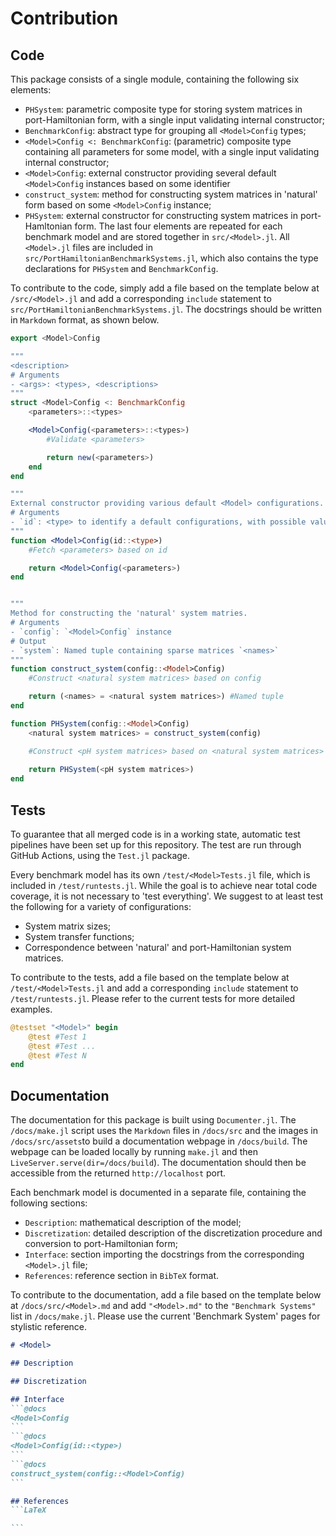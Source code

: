 # Contribution

## Code
This package consists of a single module, containing the following six elements:
- `PHSystem`: parametric composite type for storing system matrices in port-Hamiltonian form, with a single input validating internal constructor;
- `BenchmarkConfig`: abstract type for grouping all `<Model>Config` types;
- `<Model>Config <: BenchmarkConfig`: (parametric) composite type containing all parameters for some model, with a single input validating internal constructor;
- `<Model>Config`: external constructor providing several default `<Model>Config` instances based on some identifier
- `construct_system`: method for constructing system matrices in 'natural' form based on some `<Model>Config` instance;
- `PHSystem`: external constructor for constructing system matrices in port-Hamltonian form.
The last four elements are repeated for each benchmark model and are stored together in `src/<Model>.jl`. All `<Model>.jl` files are included in `src/PortHamiltonianBenchmarkSystems.jl`, which also contains the type declarations for `PHSystem` and `BenchmarkConfig`.

To contribute to the code, simply add a file based on the template below at `/src/<Model>.jl` and add a corresponding `include` statement to `src/PortHamiltonianBenchmarkSystems.jl`. The docstrings should be written in `Markdown` format, as shown below.
```julia
export <Model>Config

"""
<description>
# Arguments
- <args>: <types>, <descriptions>
"""
struct <Model>Config <: BenchmarkConfig
    <parameters>::<types>

    <Model>Config(<parameters>::<types>)
        #Validate <parameters>

        return new(<parameters>)
    end
end

"""
External constructor providing various default <Model> configurations.
# Arguments
- `id`: <type> to identify a default configurations, with possible values: <values>
"""
function <Model>Config(id::<type>)
    #Fetch <parameters> based on id

    return <Model>Config(<parameters>)
end


"""
Method for constructing the 'natural' system matries.
# Arguments
- `config`: `<Model>Config` instance
# Output
- `system`: Named tuple containing sparse matrices `<names>`
"""
function construct_system(config::<Model>Config)
    #Construct <natural system matrices> based on config

    return (<names> = <natural system matrices>) #Named tuple
end

function PHSystem(config::<Model>Config)
    <natural system matrices> = construct_system(config)

    #Construct <pH system matrices> based on <natural system matrices>
    
    return PHSystem(<pH system matrices>)
end
```

## Tests
To guarantee that all merged code is in a working state, automatic test pipelines have been set up for this repository. The test are run through GitHub Actions, using the `Test.jl` package. 

Every benchmark model has its own `/test/<Model>Tests.jl` file, which is included in `/test/runtests.jl`. While the goal is to achieve near total code coverage, it is not necessary to 'test everything'. We suggest to at least test the following for a variety of configurations:
- System matrix sizes;
- System transfer functions;
- Correspondence between 'natural' and port-Hamiltonian system matrices.

To contribute to the tests, add a file based on the template below at `/test/<Model>Tests.jl` and add a corresponding `include` statement to `/test/runtests.jl`. Please refer to the current tests for more detailed examples.
```julia
@testset "<Model>" begin
    @test #Test 1
    @test #Test ...
    @test #Test N
end
```

## Documentation
The documentation for this package is built using `Documenter.jl`. The `/docs/make.jl` script uses the `Markdown` files in `/docs/src` and the images in `/docs/src/assets`to build a documentation webpage in `/docs/build`. The webpage can be loaded locally by running `make.jl` and then `LiveServer.serve(dir=/docs/build`). The documentation should then be accessible from the returned `http://localhost` port.

Each benchmark model is documented in a separate file, containing the following sections:
- `Description`: mathematical description of the model;
- `Discretization`: detailed description of the discretization procedure and conversion to port-Hamiltonian form;
- `Interface`: section importing the docstrings from the corresponding `<Model>.jl` file;
- `References`: reference section in `BibTeX` format.

To contribute to the documentation, add a file based on the template below at `/docs/src/<Model>.md` and add `"<Model>.md"` to the `"Benchmark Systems"` list in `/docs/make.jl`. Please use the current 'Benchmark System' pages for stylistic reference.
````markdown
# <Model>

## Description

## Discretization

## Interface
```@docs
<Model>Config
```
```@docs
<Model>Config(id::<type>)
```
```@docs
construct_system(config::<Model>Config)
```

## References
```LaTeX

```
````
